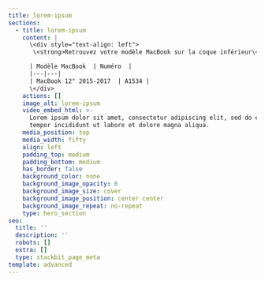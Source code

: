 ```yaml
---
title: lorem-ipsum
sections:
  - title: lorem-ipsum
    content: |
      \<div style="text-align: left">
       \<strong>Retrouvez votre modèle MacBook sur la coque inférieur\</strong>

      | Modèle MacBook  | Numéro  |
      |---|---|
      | MacBook 12" 2015-2017  | A1534 |
      \</div>
    actions: []
    image_alt: lorem-ipsum
    video_embed_html: >-
      Lorem ipsum dolor sit amet, consectetur adipiscing elit, sed do eiusmod
      tempor incididunt ut labore et dolore magna aliqua.
    media_position: top
    media_width: fifty
    align: left
    padding_top: medium
    padding_bottom: medium
    has_border: false
    background_color: none
    background_image_opacity: 0
    background_image_size: cover
    background_image_position: center center
    background_image_repeat: no-repeat
    type: hero_section
seo:
  title: ''
  description: ''
  robots: []
  extra: []
  type: stackbit_page_meta
template: advanced
---
```

